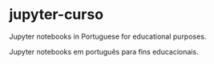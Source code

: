# jupyter-curso


Jupyter notebooks in Portuguese for educational purposes. 


Jupyter notebooks em português para fins educacionais. 

